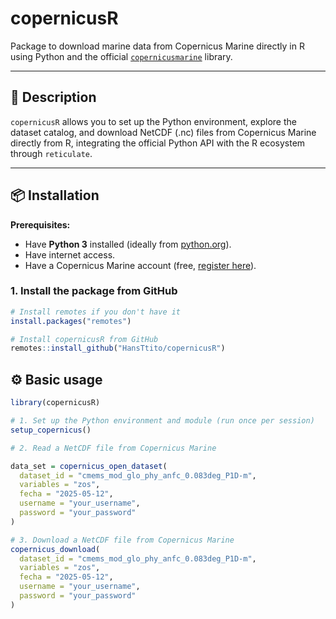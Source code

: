 # copernicusR

Package to download marine data from Copernicus Marine directly in R using Python and the official [`copernicusmarine`](https://pypi.org/project/copernicusmarine/) library.

---

## 🚀 Description

`copernicusR` allows you to set up the Python environment, explore the dataset catalog, and download NetCDF (.nc) files from Copernicus Marine directly from R, integrating the official Python API with the R ecosystem through `reticulate`.

---

## 📦 Installation

**Prerequisites:**

* Have **Python 3** installed (ideally from [python.org](https://www.python.org/downloads/)).
* Have internet access.
* Have a Copernicus Marine account (free, [register here](https://data.marine.copernicus.eu/register)).

### 1. Install the package from GitHub

```r
# Install remotes if you don't have it
install.packages("remotes")

# Install copernicusR from GitHub
remotes::install_github("HansTtito/copernicusR")
```

## ⚙️ Basic usage

```r
library(copernicusR)

# 1. Set up the Python environment and module (run once per session)
setup_copernicus()

# 2. Read a NetCDF file from Copernicus Marine

data_set = copernicus_open_dataset(
  dataset_id = "cmems_mod_glo_phy_anfc_0.083deg_P1D-m",
  variables = "zos",
  fecha = "2025-05-12",
  username = "your_username",
  password = "your_password"
)

# 3. Download a NetCDF file from Copernicus Marine
copernicus_download(
  dataset_id = "cmems_mod_glo_phy_anfc_0.083deg_P1D-m",
  variables = "zos",
  fecha = "2025-05-12",
  username = "your_username",
  password = "your_password"
)
```
